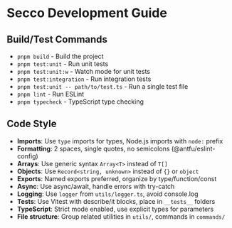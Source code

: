 # Secco Development Guide

## Build/Test Commands
- `pnpm build` - Build the project
- `pnpm test:unit` - Run unit tests
- `pnpm test:unit:w` - Watch mode for unit tests
- `pnpm test:integration` - Run integration tests
- `pnpm test:unit -- path/to/test.ts` - Run a single test file
- `pnpm lint` - Run ESLint
- `pnpm typecheck` - TypeScript type checking

## Code Style
- **Imports**: Use `type` imports for types, Node.js imports with `node:` prefix
- **Formatting**: 2 spaces, single quotes, no semicolons (@antfu/eslint-config)
- **Arrays**: Use generic syntax `Array<T>` instead of `T[]`
- **Objects**: Use `Record<string, unknown>` instead of `{}` or `object`
- **Exports**: Named exports preferred, organize by type/function/const
- **Async**: Use async/await, handle errors with try-catch
- **Logging**: Use `logger` from `utils/logger.ts`, avoid console.log
- **Tests**: Use Vitest with describe/it blocks, place in `__tests__` folders
- **TypeScript**: Strict mode enabled, use explicit types for parameters
- **File structure**: Group related utilities in `utils/`, commands in `commands/`